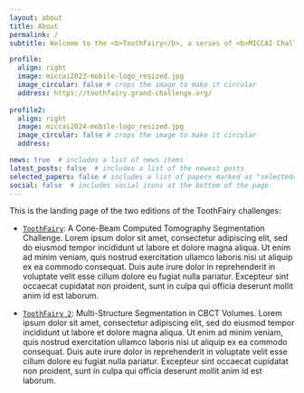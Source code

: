 ```yaml
---
layout: about
title: About
permalink: /
subtitle: Welcome to the <b>ToothFairy</b>, a series of <b>MICCAI Challenges</b> focused on segmenting different anatomical structures in <b>Cone-Beam Computed Tomography</b> scans

profile:
  align: right
  image: miccai2023-mobile-logo_resized.jpg
  image_circular: false # crops the image to make it circular
  address: https://toothfairy.grand-challenge.org/
    
profile2:
  align: right
  image: miccai2024-mobile-logo_resized.jpg
  image_circular: false # crops the image to make it circular
  address:

news: true  # includes a list of news items
latest_posts: false  # includes a list of the newest posts
selected_papers: false # includes a list of papers marked as "selected={true}"
social: false  # includes social icons at the bottom of the page
---
```


This is the landing page of the two editions of the ToothFairy challenges:

- [`ToothFairy`](https://toothfairy.grand-challenge.org/): A Cone-Beam Computed Tomography Segmentation Challenge. Lorem ipsum dolor sit amet, consectetur adipiscing elit, sed do eiusmod tempor incididunt ut labore et dolore magna aliqua. Ut enim ad minim veniam, quis nostrud exercitation ullamco laboris nisi ut aliquip ex ea commodo consequat. Duis aute irure dolor in reprehenderit in voluptate velit esse cillum dolore eu fugiat nulla pariatur. Excepteur sint occaecat cupidatat non proident, sunt in culpa qui officia deserunt mollit anim id est laborum.

- [`ToothFairy 2`](https://toothfairy2.grand-challenge.org/): Multi-Structure Segmentation in CBCT Volumes. Lorem ipsum dolor sit amet, consectetur adipiscing elit, sed do eiusmod tempor incididunt ut labore et dolore magna aliqua. Ut enim ad minim veniam, quis nostrud exercitation ullamco laboris nisi ut aliquip ex ea commodo consequat. Duis aute irure dolor in reprehenderit in voluptate velit esse cillum dolore eu fugiat nulla pariatur. Excepteur sint occaecat cupidatat non proident, sunt in culpa qui officia deserunt mollit anim id est laborum.


